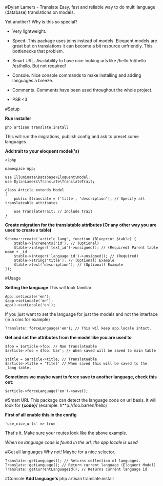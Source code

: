 #Dylan Lamers - Translate
Easy, fast and reliable way to do multi language (database) translations on models.

Yet another? Why is this so special?
 - Very lightweight.

 - Speed. This package uses joins instead of models. Eloquent models are great but on translations it can become a bit resource unfriendly. This bottlenecks that problem.

 - Smart URL. Availability to have nice looking urls like /hello /nl/hello /es/hello. But not required!

 - Console. Nice console commands to make installing and adding languages a breeze.

 - Comments. Comments have been used throughout the whole project.

 - PSR <3

#Setup

**Run installer**

    php artisan translate:install

This will run the migrations, publish config and ask to preset some languages

**Add trait to your eloquent model('s)**

    <?php
    
    namespace App;
    
    use Illuminate\Database\Eloquent\Model;
    use DylanLamers\Translate\TranslateTrait;
    
    class Article extends Model
    {
        public $translate = ['title', 'description']; // Specify all translateable attributes
        
        use TranslateTrait; // Include trait
    }

**Create migration for the translatable attributes (Or any other way you are used to create a table)**

    Schema::create('article_lang', function (Blueprint $table) {
        $table->increments('id'); // (Optional)
        $table->integer('text_id')->unsigned(); // (Required) Parent table name + _id
        $table->integer('language_id')->unsigned(); // (Required)
        $table->string('title'); // (Optional) Example
        $table->text('description'); // (Optional) Example
    });

#Usage

**Setting the language**
This will look familiar

    App::setLocale('en');
    $app->setLocale('en');
    app()->setLocale('en');
 If you just want to set the language for just the models and not the interface (in a cms for example)
 

    Translate::forceLanguage('en'); // This wil keep app.locale intact.
    
**Get and set the attributes from the model like you are used to**

    $foo = $article->foo; // Non translateable
    $article->foo = $foo.'bar'; // When saved will be saved to main table
    
    $title = $article->title; // Translateable
    $article->title = 'Titel' // When saved this will be saved to the _lang table.
**Sometimes we maybe want to force save to another language, check this out:**

    $article->forceLanguage('en')->save();

    
#Smart URL
This package can detect the language code on url basis. It will look for **{code}/** (example: h**p://foo.bar/en/hello)

**First of all enable this in the config**


    'use_nice_urls' => true
That's it. Make sure your routes look like the above example.

*When no language code is found in the url, the app.locale is used*

#Get all languages
Why not! Maybe for a nice selector.

    Translate::getLanguages(); // Returns collection of languages.
    Translate::getLanguage(); // Return current language (Eloquent Model)
    Translate::getCurrentLanguageId(); // Returns current language id

#Console
**Add language's**
    php artisan translate:install